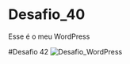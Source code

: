 # Desafio_40
Esse é o meu WordPress  

#Desafio 42
![Desafio_WordPress](https://user-images.githubusercontent.com/89873040/145131475-bd6d477b-7a32-4ae5-a332-9ecb72c5e345.PNG)
